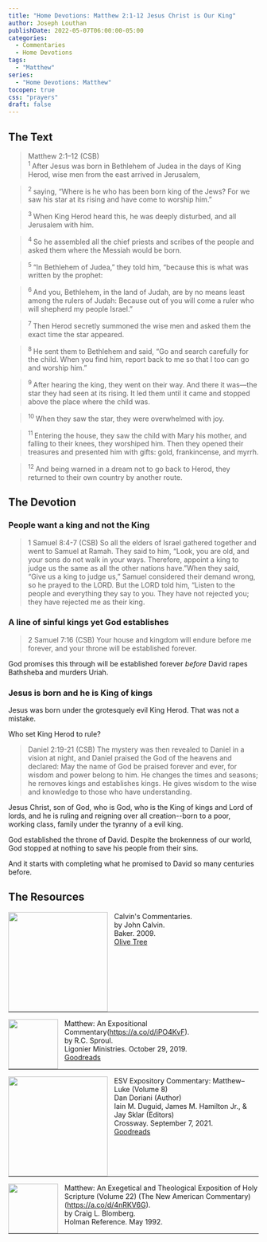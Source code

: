 ```yaml
---
title: "Home Devotions: Matthew 2:1-12 Jesus Christ is Our King"
author: Joseph Louthan
publishDate: 2022-05-07T06:00:00-05:00
categories:
  - Commentaries
  - Home Devotions
tags:
  - "Matthew"
series:
  - "Home Devotions: Matthew"
tocopen: true
css: "prayers"
draft: false
---
```

## The Text

>Matthew 2:1–12 (CSB)  
><sup> 1 </sup> After Jesus was born in Bethlehem of Judea in the days of King Herod, wise men from the east arrived in Jerusalem, 

><sup> 2 </sup> saying, “Where is he who has been born king of the Jews? For we saw his star at its rising and have come to worship him.” 

><sup> 3 </sup> When King Herod heard this, he was deeply disturbed, and all Jerusalem with him. 

><sup> 4 </sup> So he assembled all the chief priests and scribes of the people and asked them where the Messiah would be born. 

><sup> 5 </sup> “In Bethlehem of Judea,” they told him, “because this is what was written by the prophet: 

><sup> 6 </sup> And you, Bethlehem, in the land of Judah, are by no means least among the rulers of Judah: Because out of you will come a ruler who will shepherd my people Israel.” 

><sup> 7 </sup> Then Herod secretly summoned the wise men and asked them the exact time the star appeared. 

><sup> 8 </sup> He sent them to Bethlehem and said, “Go and search carefully for the child. When you find him, report back to me so that I too can go and worship him.” 

><sup> 9 </sup> After hearing the king, they went on their way. And there it was—the star they had seen at its rising. It led them until it came and stopped above the place where the child was. 

><sup> 10 </sup> When they saw the star, they were overwhelmed with joy. 

><sup> 11 </sup> Entering the house, they saw the child with Mary his mother, and falling to their knees, they worshiped him. Then they opened their treasures and presented him with gifts: gold, frankincense, and myrrh. 

><sup> 12 </sup> And being warned in a dream not to go back to Herod, they returned to their own country by another route.

## The Devotion

### People want a king and not the King

>1 Samuel 8:4-7 (CSB) So all the elders of Israel gathered together and went to Samuel at Ramah. They said to him, “Look, you are old, and your sons do not walk in your ways. Therefore, appoint a king to judge us the same as all the other nations have.”When they said, “Give us a king to judge us,” Samuel considered their demand wrong, so he prayed to the LORD. But the LORD told him, “Listen to the people and everything they say to you. They have not rejected you; they have rejected me as their king.

### A line of sinful kings yet God establishes

>2 Samuel 7:16 (CSB) Your house and kingdom will endure before me forever, and your throne will be established forever.

God promises this through will be established forever *before* David rapes Bathsheba and murders Uriah.

### Jesus is born and he is King of kings

Jesus was born under the grotesquely evil King Herod. That was not a mistake.

Who set King Herod to rule?

>Daniel 2:19-21 (CSB) The mystery was then revealed to Daniel in a vision at night, and Daniel praised the God of the heavens and declared:
May the name of God
be praised forever and ever,
for wisdom and power belong to him.
He changes the times and seasons;
he removes kings and establishes kings.
He gives wisdom to the wise
and knowledge to those
who have understanding.

Jesus Christ, son of God, who is God, who is the King of kings and Lord of lords, and he is ruling and reigning over all creation--born to a poor, working class, family under the tyranny of a evil king.

God established the throne of David. Despite the brokenness of our world, God stopped at nothing to save his people from their sins.

And it starts with completing what he promised to David so many centuries before.

## The Resources

<p style="clear:both;">

<img src="/images/resources/commentary-calvin-set.png" align="left" width="200" style="padding-right: 10px" />Calvin's Commentaries.  
by John Calvin.  
Baker. 2009.  
[Olive Tree](https://www.olivetree.com/store/product.php?productid=17517)

<p style="clear:both;">

---

<img src="/images/resources/commentary-matthew-sproul.jpg" align="left" width="100" style="padding-right: 10px" />Matthew: An Expositional Commentary(https://a.co/d/iPO4KvF).  
by R.C. Sproul.  
Ligonier Ministries. October 29, 2019.  
[Goodreads](https://www.goodreads.com/book/show/14453116-matthew?ac=1&from_search=true&qid=1gLpP1i9jq&rank=1)

<p style="clear:both;">

---

<img src="/images/resources/commentary-esv-expository-set.jpg" align="left" width="200" style="padding-right: 10px" />ESV Expository Commentary: Matthew–Luke (Volume 8)  
Dan Doriani (Author)  
Iain M. Duguid, James M. Hamilton Jr., & Jay Sklar (Editors)  
Crossway. September 7, 2021.  
[Goodreads](https://www.goodreads.com/book/show/50611048-esv-expository-commentary-volume-8?ac=1&from_search=true&qid=KXgplk0Joa&rank=1)

<p style="clear:both;">

---

<img src="/images/resources/commentary-matthew-nac-blomberg.jpg" align="left" width="100" style="padding-right: 10px" />Matthew: An Exegetical and Theological Exposition of Holy Scripture (Volume 22) (The New American Commentary)(https://a.co/d/4nRKV6G).  
by Craig L. Blomberg.  
Holman Reference. May 1992.

<p style="clear:both;">

---
